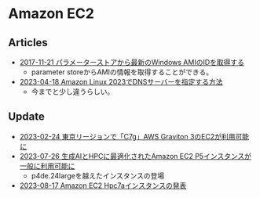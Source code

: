 # Amazon EC2

## Articles

- [2017-11-21 パラメーターストアから最新のWindows AMIのIDを取得する](https://dev.classmethod.jp/articles/latest-windows-ami-from-parameter-store)
  - parameter storeからAMIの情報を取得することができる。
- [2023-04-18 Amazon Linux 2023でDNSサーバーを指定する方法](https://dev.classmethod.jp/articles/amazon-linux-2023-static-dns/)
  - 今までと少し違うらしい。

## Update

- [2023-02-24 東京リージョンで「C7g」AWS Graviton 3のEC2が利用可能に](https://dev.classmethod.jp/articles/c7g-ec2-tokyo-region/)
- [2023-07-26 生成AIとHPCに最適化されたAmazon EC2 P5インスタンスが一般に利用可能に](https://aws.amazon.com/jp/about-aws/whats-new/2023/07/amazon-ec2-p5-instances-generative-ai-hpc-generally-available/)
  - p4de.24largeを越えたインスタンスの登場
- [2023-08-17 Amazon EC2 Hpc7aインスタンスの発表](https://aws.amazon.com/jp/about-aws/whats-new/2023/08/amazon-ec2-hpc7a-instances/)